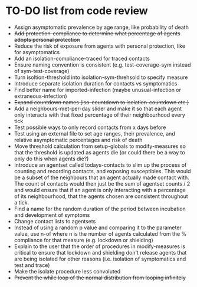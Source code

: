# TO-DO list from code review

- Assign asymptomatic prevalence by age range, like probability of death
- ~~Add protection-compliance to determine what percentage of agents adopts personal protection~~
- Reduce the risk of exposure from agents with personal protection, like for asymptomatics
- Add an isolation-compliance-traced for traced contacts
- Ensure naming convention is consistent (e.g. test-coverage-sym instead of sym-test-coverage)
- Turn isoltion-threshold into isolation-sym-threhsold to specify measure
- Introduce separate isolation duration for contacts vs symptomatics
- Find better name for imported-infection (maybe unusual-infection or extraneous-infection)
- ~~Expand countdown names (iso-countdown to isolation-countdown etc.)~~
- Add a neighbours-met-per-day slider and make it so that each agent only interacts with that fixed percentage of their neighbourhood every tick
- Test possible ways to only record contacts from x days before
- Test using an external file to set age ranges, their prevalence, and relative asymptomatic percentages and risk of death
- Move threshold calculation from setup-globals to modify-measures so that the threshold is updated as agents die (or could there be a way to only do this when agents die?)
- Introduce an agentset called todays-contacts to slim up the process of counting and recording contacts, and exposing susceptibles. This would be a subset of the neighbours that an agent actually made contact with. The count of contacts would then just be the sum of agentset counts / 2 and would ensure that if an agent is only interacting with a percentage of its neighbourhood, that the agents chosen are consistent throughout a tick.
- Find a name for the random duration of the period between incubation and development of symptoms
- Change contact lists to agentsets
- Instead of using a random p value and comparing it to the parameter value, use n-of where n is the number of agents calculated from the % compliance for that measure (e.g. lockdown or shielding)
- Explain to the user that the order of procedures in modify-measures is critical to ensure that lockdown and shielding don't release agents that are being isolated for other reasons (i.e. isolation of symptomatics and test and trace)
- Make the isolate procedure less convoluted
- ~~Prevent the while loop of the normal distribution from looping infinitely~~